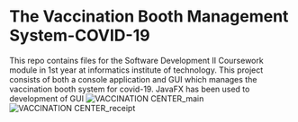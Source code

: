 # The Vaccination Booth Management System-COVID-19
This repo contains files for the Software Development II Coursework module in 1st year at informatics institute of technology. This project consists of both a console application and GUI which manages the vaccination booth system for covid-19.
JavaFX has been used to development of GUI
![VACCINATION CENTER_main](https://user-images.githubusercontent.com/86507448/158948304-3c77117c-ebc9-48fd-be44-c17526799c1e.png)
![VACCINATION CENTER_receipt](https://user-images.githubusercontent.com/86507448/158948312-930b0561-d2c2-42fd-ab45-d1160aaf0792.png)
